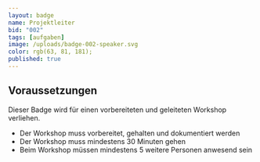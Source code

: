 ```yaml
---
layout: badge
name: Projektleiter
bid: "002"
tags: [aufgaben]
image: /uploads/badge-002-speaker.svg
color: rgb(63, 81, 181);
published: true
---
```


## Voraussetzungen

Dieser Badge wird für einen vorbereiteten und geleiteten Workshop verliehen.

* Der Workshop muss vorbereitet, gehalten und dokumentiert werden
* Der Workshop muss mindestens 30 Minuten gehen
* Beim Workshop müssen mindestens 5 weitere Personen anwesend sein

